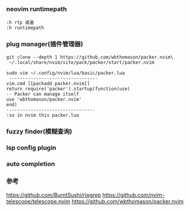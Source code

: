 ### neovim runtimepath

```shell
:h rtp 或者
:h runtimepath
```

### plug manager(插件管理器)
 
```shell
git clone --depth 1 https://github.com/wbthomason/packer.nvim\
 ~/.local/share/nvim/site/pack/packer/start/packer.nvim
 
sudo vim ~/.config/nvim/lua/basic/packer.lua
 ---------------------------------
vim.cmd [[packadd packer.nvim]]
return require('packer').startup(function(use)
-- Packer can manage itself
use 'wbthomason/packer.nvim'
end)
---------------------------------
:so in nvim this packer.lua

```

### fuzzy finder(模糊查询)


### lsp config plugin


### auto completion


### 参考
 https://github.com/BurntSushi/ripgrep
 https://github.com/nvim-telescope/telescope.nvim
 https://github.com/wbthomason/packer.nvim
 